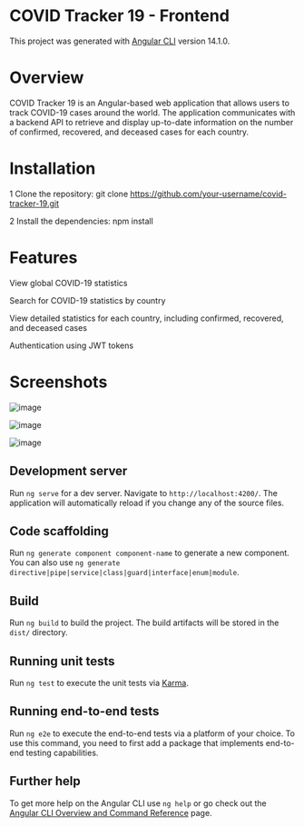 # COVID Tracker 19 - Frontend

This project was generated with [Angular CLI](https://github.com/angular/angular-cli) version 14.1.0.


# Overview

COVID Tracker 19 is an Angular-based web application that allows users to track COVID-19 cases around the world. The application communicates with a backend API to retrieve and display up-to-date information on the number of confirmed, recovered, and deceased cases for each country.

# Installation

1 Clone the repository: git clone https://github.com/your-username/covid-tracker-19.git

2 Install the dependencies: npm install

# Features

View global COVID-19 statistics

Search for COVID-19 statistics by country

View detailed statistics for each country, including confirmed, recovered, and deceased cases

Authentication using JWT tokens

# Screenshots

![image](https://user-images.githubusercontent.com/73497985/235349998-ff2b6b73-cf36-46ef-a19e-07f3708ad363.png)

![image](https://user-images.githubusercontent.com/73497985/235350004-5076831e-60eb-449a-95cb-1c0c29ae64f7.png)

![image](https://user-images.githubusercontent.com/73497985/235350019-b51cea57-337d-49e7-b009-674a4ac9e998.png)


## Development server

Run `ng serve` for a dev server. Navigate to `http://localhost:4200/`. The application will automatically reload if you change any of the source files.

## Code scaffolding

Run `ng generate component component-name` to generate a new component. You can also use `ng generate directive|pipe|service|class|guard|interface|enum|module`.

## Build

Run `ng build` to build the project. The build artifacts will be stored in the `dist/` directory.

## Running unit tests

Run `ng test` to execute the unit tests via [Karma](https://karma-runner.github.io).

## Running end-to-end tests

Run `ng e2e` to execute the end-to-end tests via a platform of your choice. To use this command, you need to first add a package that implements end-to-end testing capabilities.

## Further help

To get more help on the Angular CLI use `ng help` or go check out the [Angular CLI Overview and Command Reference](https://angular.io/cli) page.
